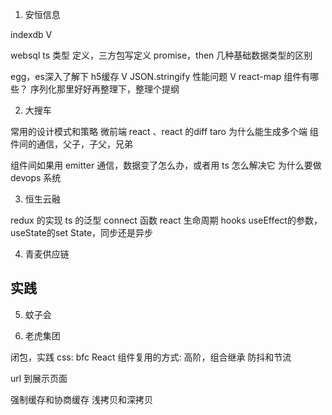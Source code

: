 1. 安恒信息

indexdb V


websql
ts 类型 定义，三方包写定义
promise，then
几种基础数据类型的区别


egg，es深入了解下
h5缓存 V
JSON.stringify 性能问题 V
react-map 组件有哪些？
序列化那里好好再整理下，整理个提纲

2. 大搜车

常用的设计模式和策略
微前端
react 、react 的diff
taro 为什么能生成多个端
组件间的通信，父子，子父，兄弟

组件间如果用 emitter 通信，数据变了怎么办，或者用 ts 怎么解决它
为什么要做 devops 系统

3. 恒生云融

redux 的实现
ts 的泛型
connect 函数
react 生命周期
hooks useEffect的参数，useState的set State，同步还是异步

4. 青麦供应链

## 实践

5. 蚊子会

6. 老虎集团

闭包，实践
css: bfc
React 组件复用的方式: 高阶，组合继承
防抖和节流

url 到展示页面

强制缓存和协商缓存
浅拷贝和深拷贝